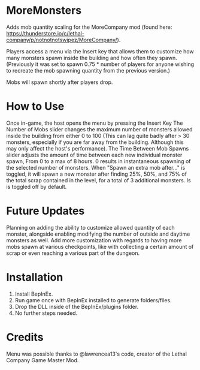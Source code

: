 # MoreMonsters
Adds mob quantity scaling for the MoreCompany mod (found here: https://thunderstore.io/c/lethal-company/p/notnotnotswipez/MoreCompany/).

Players access a menu via the Insert key that allows them to customize how many monsters spawn inside the building and how often they spawn.
(Previously it was set to spawn 0.75 * number of players for anyone wishing to recreate the mob spawning quantity from the previous version.)

Mobs will spawn shortly after players drop.

# How to Use
Once in-game, the host opens the menu by pressing the Insert Key
The Number of Mobs slider changes the maximum number of monsters allowed inside the building from either 0 to 100 (This can lag quite badly after > 30 monsters, especially if you are far away from the building.
Although this may only affect the host's performance).
The Time Between Mob Spawns slider adjusts the amount of time between each new individual monster spawn, From 0 to a max of 8 hours. 0 results in instantaneous spawning of the selected number of monsters.
When "Spawn an extra mob after..." is toggled, it will spawn a new monster after finding 25%, 50%, and 75% of the total scrap contained in the level, for a total of 3 additional monsters. Is is toggled off by default.

# Future Updates
Planning on adding the ability to customize allowed quantity of each monster, 
alongside enabling modifying the number of outside and daytime monsters as well.
Add more customization with regards to having more mobs spawn at various checkpoints, like with collecting
a certain amount of scrap or even reaching a various part of the dungeon.

# Installation
1. Install BepInEx.
2. Run game once with BepInEx installed to generate folders/files.
3. Drop the DLL inside of the BepInEx/plugins folder.
4. No further steps needed.

# Credits
Menu was possible thanks to @lawrencea13's code, creator of the Lethal Company Game Master Mod.
